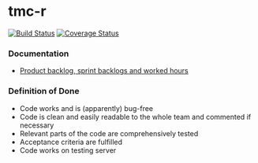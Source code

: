 # tmc-r

[![Build Status](https://travis-ci.org/RTMC/tmc-r.svg?branch=master)](https://travis-ci.org/RTMC/tmc-r)
[![Coverage Status](https://coveralls.io/repos/github/RTMC/tmc-r/badge.svg)](https://coveralls.io/github/RTMC/tmc-r)

### Documentation

* [Product backlog, sprint backlogs and worked hours](https://docs.google.com/spreadsheets/d/1uS8EfZtXFUFsn7fuUvls3LqDM_Vpn82c1zXXGLNh6ws/)


### Definition of Done
* Code works and is (apparently) bug-free
* Code is clean and easily readable to the whole team and commented if necessary
* Relevant parts of the code are comprehensively tested
* Acceptance criteria are fulfilled
* Code works on testing server
